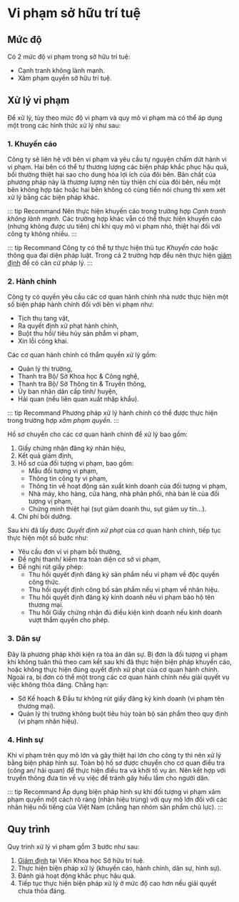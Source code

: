 # Vi phạm sở hữu trí tuệ

## Mức độ
Có 2 mức độ vi phạm trong sở hữu trí tuệ:
- Cạnh tranh không lành mạnh.
- Xâm phạm quyền sở hữu trí tuệ.

## Xử lý vi phạm
Để xử lý, tùy theo mức độ vi phạm và quy mô vi phạm mà có thể áp dụng một trong các hình thức xử lý như sau:

### 1. Khuyến cáo

Công ty sẽ liên hệ với bên vi phạm và yêu cầu tự nguyện chấm dứt hành vi vi phạm. Hai bên có thể tự thương lượng các biện pháp khắc phục hậu quả, bồi thường thiệt hại sao cho dung hòa lợi ích của đôi bên. Bản chất của phương pháp này là *thương lượng* nên tùy thiện chí của đôi bên, nếu một bên không hợp tác hoặc hai bên không có cùng tiến nói chung thì xem xét xử lý bằng các biện pháp khác.

::: tip Recommand
Nên thực hiện khuyến cáo trong trường hợp *Cạnh tranh không lành mạnh*.
Các trường hợp khác vẫn có thể thực hiện khuyến cáo (nhưng không được ưu tiên) chỉ khi quy mô vi phạm nhỏ, thiệt hại đối với công ty không nhiều.
:::

::: tip Recommand
Công ty có thể tự thực hiện thủ tục *Khuyến cáo* hoặc thông qua đại diện pháp luật. Trong cả 2 trường hợp đều nên thực hiện [giám định](./illegal/inspection.md) để có căn cứ pháp lý.
:::

### 2. Hành chính

Công ty có quyền yêu cầu các cơ quan hành chính nhà nước thực hiện một số biện pháp hành chính đối với bên vi phạm như:
- Tịch thu tang vật,
- Ra quyết định xử phạt hành chính,
- Buột thu hồi/ tiêu hủy sản phẩm vi phạm,
- Xin lỗi công khai.

Các cơ quan hành chính có thẩm quyền xử lý gồm:
- Quản lý thị trường,
- Thanh tra Bộ/ Sở Khoa học & Công nghệ,
- Thanh tra Bộ/ Sở Thông tin & Truyền thông,
- Ủy ban nhân dân cấp tỉnh/ huyện,
- Hải quan (nếu liên quan xuất nhập khẩu).

::: tip Recommand
Phương pháp xử lý hành chính có thể được thực hiện trong trường hợp *xâm phạm quyền*.
:::

Hồ sơ chuyển cho các cơ quan hành chính để xử lý bao gồm:
1. Giấy chứng nhận đăng ký nhãn hiệu,
2. Kết quả giám định,
3. Hồ sơ của đối tượng vi phạm, bao gồm:
    - Mẫu đối tượng vi phạm,
    - Thông tin công ty vi phạm,
    - Thông tin về hoạt động sản xuất kinh doanh của đối tượng vi phạm,
    - Nhà máy, kho hàng, cửa hàng, nhà phân phối, nhà bán lẻ của đối tượng vị phạm,
    - Chứng minh thiệt hại (sụt giảm doanh thu, sụt giảm uy tín...).
4. Chi phí bồi dưỡng.

Sau khi đã lấy được *Quyết định xử phạt* của cơ quan hành chính, tiếp tục thực hiện một số bước như:
- Yêu cầu đơn vi vi phạm bồi thường,
- Đề nghị thanh/ kiểm tra toàn diện cơ sở vi phạm,
- Đề nghị rút giấy phép:
    * Thu hồi quyết định đăng ký sản phẩm nếu vi phạm về độc quyền công thức.
    * Thu hồi quyết định công bố sản phẩm nếu vi phạm về nhãn hiệu.
    * Thu hồi quyết định đăng ký kinh doanh nếu vi phạm bảo hộ tên thương mại.
    * Thu hồi Giấy chứng nhận đủ điều kiện kinh doanh nếu kinh doanh vượt thẩm quyền cho phép.


### 3. Dân sự

Đây là phương pháp khởi kiện ra tòa án dân sự. Bị đơn là đối tượng vi phạm khi không tuân thủ theo cam kết sau khi đã thực hiện biện pháp khuyến cáo, hoặc không thực hiện đúng quyết định xử phạt của cơ quan hành chính.
Ngoài ra, bị đơn có thể một trong các cơ quan hành chính nếu giải quyết vụ việc không thỏa đáng. Chẳng hạn:
- Sở Kế hoạch & Đầu tư không rút giấy đăng ký kinh doanh (vi phạm tên thương mại).
- Quản lý thị trường không buột tiêu hủy toàn bộ sản phẩm theo quy định (vi phạm nhãn hiệu).

### 4. Hình sự
Khi vi phạm trên quy mô lớn và gây thiệt hại lớn cho công ty thì nên xử lý bằng biện pháp hình sự. Toàn bộ hồ sơ được chuyển cho cơ quan điều tra (công an/ hải quan) để thực hiện điều tra và khởi tố vụ án.
Nên kết hợp với truyền thông đưa tin về vụ việc để tránh gây hiểu lầm cho người dân.

::: tip Recommand
Áp dụng biện pháp hình sự khi đối tượng vi phạm xâm phạm quyền một cách rõ ràng (nhãn hiệu trùng) với quy mô lớn đối với các nhãn hiệu nổi tiếng của Việt Nam (chẳng hạn nhóm sản phẩm chủ lực).
:::

## Quy trình
Quy trình xử lý vi phạm gồm 3 bước như sau:
1. [Giám định](./illegal/inspection.md) tại Viện Khoa học Sở hữu trí tuệ.
2. Thực hiện biện pháp xử lý (khuyến cáo, hành chính, dân sự, hình sự).
3. Đánh giá hoạt động khắc phục hậu quả.
4. Tiếp tục thực hiện biện pháp xử lý ở mức độ cao hơn nếu giải quyết chưa thỏa đáng.
